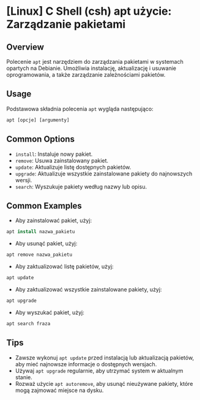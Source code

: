 # [Linux] C Shell (csh) apt użycie: Zarządzanie pakietami

## Overview
Polecenie `apt` jest narzędziem do zarządzania pakietami w systemach opartych na Debianie. Umożliwia instalację, aktualizację i usuwanie oprogramowania, a także zarządzanie zależnościami pakietów.

## Usage
Podstawowa składnia polecenia `apt` wygląda następująco:

```csh
apt [opcje] [argumenty]
```

## Common Options
- `install`: Instaluje nowy pakiet.
- `remove`: Usuwa zainstalowany pakiet.
- `update`: Aktualizuje listę dostępnych pakietów.
- `upgrade`: Aktualizuje wszystkie zainstalowane pakiety do najnowszych wersji.
- `search`: Wyszukuje pakiety według nazwy lub opisu.

## Common Examples
- Aby zainstalować pakiet, użyj:

```csh
apt install nazwa_pakietu
```

- Aby usunąć pakiet, użyj:

```csh
apt remove nazwa_pakietu
```

- Aby zaktualizować listę pakietów, użyj:

```csh
apt update
```

- Aby zaktualizować wszystkie zainstalowane pakiety, użyj:

```csh
apt upgrade
```

- Aby wyszukać pakiet, użyj:

```csh
apt search fraza
```

## Tips
- Zawsze wykonuj `apt update` przed instalacją lub aktualizacją pakietów, aby mieć najnowsze informacje o dostępnych wersjach.
- Używaj `apt upgrade` regularnie, aby utrzymać system w aktualnym stanie.
- Rozważ użycie `apt autoremove`, aby usunąć nieużywane pakiety, które mogą zajmować miejsce na dysku.